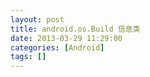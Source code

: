 ```yaml
---
layout: post
title: android.os.Build 信息类
date: 2013-03-29 11:29:00
categories: [Android]
tags: []
---
```

         